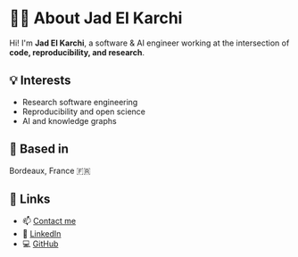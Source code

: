 # 👨‍💻 About Jad El Karchi

Hi! I'm **Jad El Karchi**, a software & AI engineer working at the intersection of **code, reproducibility, and research**.

## 💡 Interests

- Research software engineering
- Reproducibility and open science
- AI and knowledge graphs

## 📍 Based in

Bordeaux, France 🇫🇷

## 🔗 Links

- 📫 [Contact me](mailto:your-email@example.com)
- 💼 [LinkedIn](https://www.linkedin.com/in/jadelkarchi/)
- 💻 [GitHub](https://github.com/jadelkarchi)

